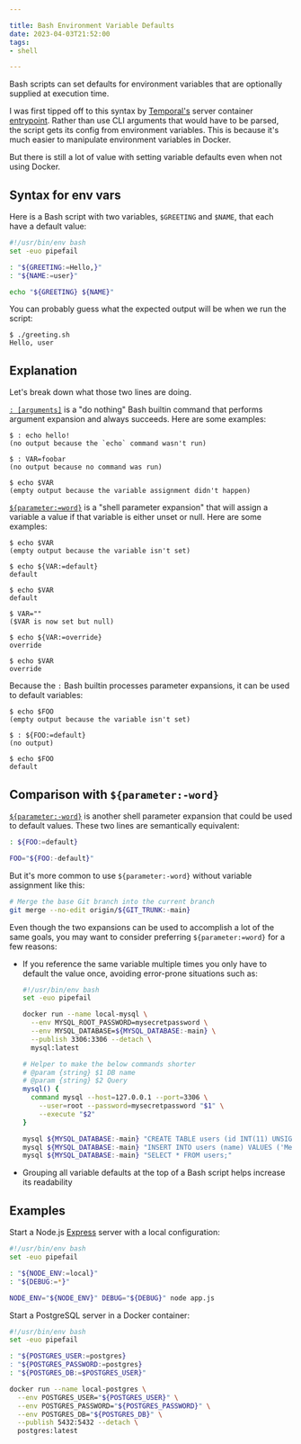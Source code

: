 ```yaml
---

title: Bash Environment Variable Defaults
date: 2023-04-03T21:52:00
tags:
- shell

---
```


Bash scripts can set defaults for environment variables that are optionally supplied at execution time.

I was first tipped off to this syntax by [Temporal's](https://temporal.io/) server container [entrypoint](https://github.com/temporalio/docker-builds/blob/7cf2767979265936592641260be57f1b994dfd25/docker/auto-setup.sh). Rather than use CLI arguments that would have to be parsed, the script gets its config from environment variables. This is because it's much easier to manipulate environment variables in Docker.

But there is still a lot of value with setting variable defaults even when not using Docker.

## Syntax for env vars

Here is a Bash script with two variables, `$GREETING` and `$NAME`, that each have a default value:

```bash
#!/usr/bin/env bash
set -euo pipefail

: "${GREETING:=Hello,}"
: "${NAME:=user}"

echo "${GREETING} ${NAME}"
```

You can probably guess what the expected output will be when we run the script:

```shell
$ ./greeting.sh
Hello, user
```

## Explanation

Let's break down what those two lines are doing.

[`: [arguments]`](https://www.gnu.org/savannah-checkouts/gnu/bash/manual/bash.html#Bourne-Shell-Builtins) is a "do nothing" Bash builtin command that performs argument expansion and always succeeds. Here are some examples:

```shell
$ : echo hello!
(no output because the `echo` command wasn't run)

$ : VAR=foobar
(no output because no command was run)

$ echo $VAR
(empty output because the variable assignment didn't happen)
```

[`${parameter:=word}`](https://www.gnu.org/savannah-checkouts/gnu/bash/manual/bash.html#index-parameter-expansion) is a "shell parameter expansion" that will assign a variable a value if that variable is either unset or null. Here are some examples:

```shell
$ echo $VAR
(empty output because the variable isn't set)

$ echo ${VAR:=default}
default

$ echo $VAR
default

$ VAR=""
($VAR is now set but null)

$ echo ${VAR:=override}
override

$ echo $VAR
override
```

Because the `:` Bash builtin processes parameter expansions, it can be used to default variables:

```shell
$ echo $FOO
(empty output because the variable isn't set)

$ : ${FOO:=default}
(no output)

$ echo $FOO
default
```

## Comparison with `${parameter:-word}`

[`${parameter:-word}`](https://www.gnu.org/savannah-checkouts/gnu/bash/manual/bash.html#index-parameter-expansion) is another shell parameter expansion that could be used to default values. These two lines are semantically equivalent:

```bash
: ${FOO:=default}
```

```bash
FOO="${FOO:-default}"
```

But it's more common to use `${parameter:-word}` without variable assignment like this:

```bash
# Merge the base Git branch into the current branch
git merge --no-edit origin/${GIT_TRUNK:-main}
```

Even though the two expansions can be used to accomplish a lot of the same goals, you may want to consider preferring `${parameter:=word}` for a few reasons:

- If you reference the same variable multiple times you only have to default the value once, avoiding error-prone situations such as:

  ```bash
  #!/usr/bin/env bash
  set -euo pipefail

  docker run --name local-mysql \
    --env MYSQL_ROOT_PASSWORD=mysecretpassword \
    --env MYSQL_DATABASE=${MYSQL_DATABASE:-main} \
    --publish 3306:3306 --detach \
    mysql:latest

  # Helper to make the below commands shorter
  # @param {string} $1 DB name
  # @param {string} $2 Query
  mysql() {
    command mysql --host=127.0.0.1 --port=3306 \
      --user=root --password=mysecretpassword "$1" \
      --execute "$2"
  }

  mysql ${MYSQL_DATABASE:-main} "CREATE TABLE users (id INT(11) UNSIGNED AUTO_INCREMENT PRIMARY KEY, name VARCHAR(255) NOT NULL);"
  mysql ${MYSQL_DATABASE:-main} "INSERT INTO users (name) VALUES ('Meredith'), ('Henry'), ('Lola');"
  mysql ${MYSQL_DATABASE:-main} "SELECT * FROM users;"
  ```

- Grouping all variable defaults at the top of a Bash script helps increase its readability

## Examples

Start a Node.js [Express](https://expressjs.com/) server with a local configuration:

```bash
#!/usr/bin/env bash
set -euo pipefail

: "${NODE_ENV:=local}"
: "${DEBUG:=*}"

NODE_ENV="${NODE_ENV}" DEBUG="${DEBUG}" node app.js
```

Start a PostgreSQL server in a Docker container:

```bash
#!/usr/bin/env bash
set -euo pipefail

: "${POSTGRES_USER:=postgres}
: "${POSTGRES_PASSWORD:=postgres}
: "${POSTGRES_DB:=$POSTGRES_USER}"

docker run --name local-postgres \
  --env POSTGRES_USER="${POSTGRES_USER}" \
  --env POSTGRES_PASSWORD="${POSTGRES_PASSWORD}" \
  --env POSTGRES_DB="${POSTGRES_DB}" \
  --publish 5432:5432 --detach \
  postgres:latest
```
